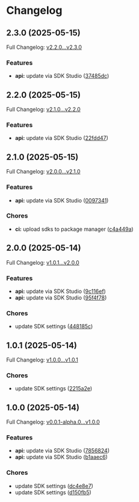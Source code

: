 # Changelog

## 2.3.0 (2025-05-15)

Full Changelog: [v2.2.0...v2.3.0](https://github.com/Papr-ai/papr-pythonSDK/compare/v2.2.0...v2.3.0)

### Features

* **api:** update via SDK Studio ([37485dc](https://github.com/Papr-ai/papr-pythonSDK/commit/37485dc7c6c11f393bbe51fc01fecba57b1f4263))

## 2.2.0 (2025-05-15)

Full Changelog: [v2.1.0...v2.2.0](https://github.com/Papr-ai/papr-pythonSDK/compare/v2.1.0...v2.2.0)

### Features

* **api:** update via SDK Studio ([22fdd47](https://github.com/Papr-ai/papr-pythonSDK/commit/22fdd4724acf31388c32e9eedf49b648f8e6f3cb))

## 2.1.0 (2025-05-15)

Full Changelog: [v2.0.0...v2.1.0](https://github.com/Papr-ai/papr-pythonSDK/compare/v2.0.0...v2.1.0)

### Features

* **api:** update via SDK Studio ([0097341](https://github.com/Papr-ai/papr-pythonSDK/commit/00973418345ab68f6679ae171d4eb4ef6d227635))


### Chores

* **ci:** upload sdks to package manager ([c4a449a](https://github.com/Papr-ai/papr-pythonSDK/commit/c4a449ac84a69d1b11d9d140b6ae8a2f5bb39385))

## 2.0.0 (2025-05-14)

Full Changelog: [v1.0.1...v2.0.0](https://github.com/Papr-ai/papr-pythonSDK/compare/v1.0.1...v2.0.0)

### Features

* **api:** update via SDK Studio ([9c116ef](https://github.com/Papr-ai/papr-pythonSDK/commit/9c116ef0c678cc8025037fe06ce52e5bbbb84c07))
* **api:** update via SDK Studio ([95f4f78](https://github.com/Papr-ai/papr-pythonSDK/commit/95f4f78d234f96e3be0fa19aa0e1fd53ef3bf5eb))


### Chores

* update SDK settings ([448185c](https://github.com/Papr-ai/papr-pythonSDK/commit/448185cd5236c4dbeca3d016e95594886b12c24f))

## 1.0.1 (2025-05-14)

Full Changelog: [v1.0.0...v1.0.1](https://github.com/Papr-ai/papr-pythonSDK/compare/v1.0.0...v1.0.1)

### Chores

* update SDK settings ([2215a2e](https://github.com/Papr-ai/papr-pythonSDK/commit/2215a2e2cad17a560707314ba43ecdbe4b2aaf68))

## 1.0.0 (2025-05-14)

Full Changelog: [v0.0.1-alpha.0...v1.0.0](https://github.com/Papr-ai/papr-pythonSDK/compare/v0.0.1-alpha.0...v1.0.0)

### Features

* **api:** update via SDK Studio ([7856824](https://github.com/Papr-ai/papr-pythonSDK/commit/78568240285cad273dab70588033260486856539))
* **api:** update via SDK Studio ([b1aaec6](https://github.com/Papr-ai/papr-pythonSDK/commit/b1aaec6d2c0d02d2f9bbb936318a9b420d932ae8))


### Chores

* update SDK settings ([dc4e8e7](https://github.com/Papr-ai/papr-pythonSDK/commit/dc4e8e7c0fe118d94f10b3ecd0b110ba87e53341))
* update SDK settings ([d150fb5](https://github.com/Papr-ai/papr-pythonSDK/commit/d150fb554a92e69c4a33d280155fbf7419fc160a))
